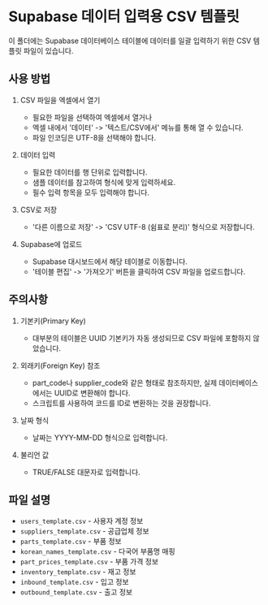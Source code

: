 # Supabase 데이터 입력용 CSV 템플릿

이 폴더에는 Supabase 데이터베이스 테이블에 데이터를 일괄 입력하기 위한 CSV 템플릿 파일이 있습니다.

## 사용 방법

1. CSV 파일을 엑셀에서 열기
   - 필요한 파일을 선택하여 엑셀에서 열거나
   - 엑셀 내에서 '데이터' -> '텍스트/CSV에서' 메뉴를 통해 열 수 있습니다.
   - 파일 인코딩은 UTF-8을 선택해야 합니다.

2. 데이터 입력
   - 필요한 데이터를 행 단위로 입력합니다.
   - 샘플 데이터를 참고하여 형식에 맞게 입력하세요.
   - 필수 입력 항목을 모두 입력해야 합니다.

3. CSV로 저장
   - '다른 이름으로 저장' -> 'CSV UTF-8 (쉼표로 분리)' 형식으로 저장합니다.

4. Supabase에 업로드
   - Supabase 대시보드에서 해당 테이블로 이동합니다.
   - '테이블 편집' -> '가져오기' 버튼을 클릭하여 CSV 파일을 업로드합니다.

## 주의사항

1. 기본키(Primary Key)
   - 대부분의 테이블은 UUID 기본키가 자동 생성되므로 CSV 파일에 포함하지 않았습니다.

2. 외래키(Foreign Key) 참조
   - part_code나 supplier_code와 같은 형태로 참조하지만, 실제 데이터베이스에서는 UUID로 변환해야 합니다.
   - 스크립트를 사용하여 코드를 ID로 변환하는 것을 권장합니다.

3. 날짜 형식
   - 날짜는 YYYY-MM-DD 형식으로 입력합니다.

4. 불리언 값
   - TRUE/FALSE 대문자로 입력합니다.

## 파일 설명

- `users_template.csv` - 사용자 계정 정보
- `suppliers_template.csv` - 공급업체 정보
- `parts_template.csv` - 부품 정보
- `korean_names_template.csv` - 다국어 부품명 매핑
- `part_prices_template.csv` - 부품 가격 정보
- `inventory_template.csv` - 재고 정보
- `inbound_template.csv` - 입고 정보
- `outbound_template.csv` - 출고 정보
